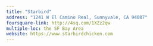 ```yaml
---
title: "Starbird"
address: "1241 W El Camino Real, Sunnyvale, CA 94087"
foursquare-link: http://4sq.com/1XZz2qw
multiple-loc: the SF Bay Area
website: https://www.starbirdchicken.com
---
```

